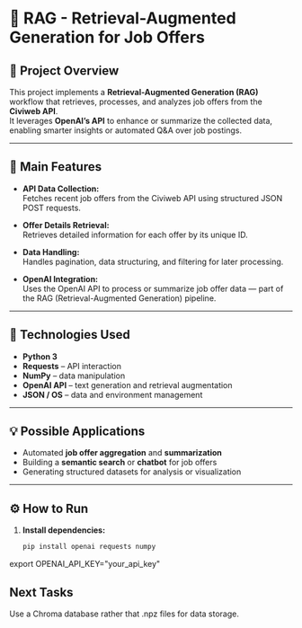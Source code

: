 # 🧠 RAG - Retrieval-Augmented Generation for Job Offers

## 📘 Project Overview
This project implements a **Retrieval-Augmented Generation (RAG)** workflow that retrieves, processes, and analyzes job offers from the **Civiweb API**.  
It leverages **OpenAI’s API** to enhance or summarize the collected data, enabling smarter insights or automated Q&A over job postings.

---

## 🚀 Main Features
- **API Data Collection:**  
  Fetches recent job offers from the Civiweb API using structured JSON POST requests.
  
- **Offer Details Retrieval:**  
  Retrieves detailed information for each offer by its unique ID.

- **Data Handling:**  
  Handles pagination, data structuring, and filtering for later processing.

- **OpenAI Integration:**  
  Uses the OpenAI API to process or summarize job offer data — part of the RAG (Retrieval-Augmented Generation) pipeline.

---

## 🧰 Technologies Used
- **Python 3**
- **Requests** – API interaction  
- **NumPy** – data manipulation  
- **OpenAI API** – text generation and retrieval augmentation  
- **JSON / OS** – data and environment management

---

## 💡 Possible Applications
- Automated **job offer aggregation** and **summarization**
- Building a **semantic search** or **chatbot** for job offers
- Generating structured datasets for analysis or visualization

---

## ⚙️ How to Run

1. **Install dependencies:**
   ```bash
   pip install openai requests numpy

export OPENAI_API_KEY="your_api_key"


##  Next Tasks

Use a Chroma database rather that .npz files for data storage.